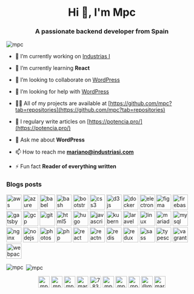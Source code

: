 <h1 align="center">Hi 👋, I'm Mpc</h1>
<h3 align="center">A passionate backend developer from Spain</h3>

<p align="left"> <img src="https://komarev.com/ghpvc/?username=mpc" alt="mpc" /> </p>

- 🔭 I’m currently working on [Industrias I](https://industriasi.com/)

- 🌱 I’m currently learning **React**

- 👯 I’m looking to collaborate on [WordPress](https://wordpress.org/)

- 🤝 I’m looking for help with [WordPress](https://wordpress.org/)

- 👨‍💻 All of my projects are available at [https://github.com/mpc?tab=repositories](https://github.com/mpc?tab=repositories)

- 📝 I regulary write articles on [https://potencia.pro/](https://potencia.pro/)

- 💬 Ask me about **WordPress**

- 📫 How to reach me **mariano@industriasi.com**

- ⚡ Fun fact **Reader of everything written**

### Blogs posts
<!-- BLOG-POST-LIST:START -->
<!-- BLOG-POST-LIST:END -->

<p align="left"><img src="https://devicons.github.io/devicon/devicon.git/icons/amazonwebservices/amazonwebservices-original-wordmark.svg" alt="aws" width="40" height="40"/> <img src="https://www.vectorlogo.zone/logos/microsoft_azure/microsoft_azure-icon.svg" alt="azure" width="40" height="40"/> <img src="https://www.vectorlogo.zone/logos/babeljs/babeljs-icon.svg" alt="babel" width="40" height="40"/> <img src="https://www.vectorlogo.zone/logos/gnu_bash/gnu_bash-icon.svg" alt="bash" width="40" height="40"/> <img src="https://devicons.github.io/devicon/devicon.git/icons/bootstrap/bootstrap-plain.svg" alt="bootstrap" width="40" height="40"/> <img src="https://devicons.github.io/devicon/devicon.git/icons/css3/css3-original-wordmark.svg" alt="css3" width="40" height="40"/> <img src="https://devicons.github.io/devicon/devicon.git/icons/d3js/d3js-original.svg" alt="d3js" width="40" height="40"/> <img src="https://devicons.github.io/devicon/devicon.git/icons/docker/docker-original-wordmark.svg" alt="docker" width="40" height="40"/> <img src="https://devicons.github.io/devicon/devicon.git/icons/electron/electron-original.svg" alt="electron" width="40" height="40"/> <img src="https://www.vectorlogo.zone/logos/figma/figma-icon.svg" alt="figma" width="40" height="40"/> <img src="https://www.vectorlogo.zone/logos/firebase/firebase-icon.svg" alt="firebase" width="40" height="40"/> <img src="https://www.vectorlogo.zone/logos/gatsbyjs/gatsbyjs-icon.svg" alt="gatsby" width="40" height="40"/> <img src="https://www.vectorlogo.zone/logos/google_cloud/google_cloud-icon.svg" alt="gcp" width="40" height="40"/> <img src="https://www.vectorlogo.zone/logos/git-scm/git-scm-icon.svg" alt="git" width="40" height="40"/> <img src="https://devicons.github.io/devicon/devicon.git/icons/html5/html5-original-wordmark.svg" alt="html5" width="40" height="40"/> <img src="https://api.iconify.design/logos-hugo.svg" alt="hugo" width="40" height="40"/> <img src="https://devicons.github.io/devicon/devicon.git/icons/javascript/javascript-original.svg" alt="javascript" width="40" height="40"/> <img src="https://www.vectorlogo.zone/logos/kubernetes/kubernetes-icon.svg" alt="kubernetes" width="40" height="40"/> <img src="https://devicons.github.io/devicon/devicon.git/icons/laravel/laravel-plain-wordmark.svg" alt="laravel" width="40" height="40"/> <img src="https://devicons.github.io/devicon/devicon.git/icons/linux/linux-original.svg" alt="linux" width="40" height="40"/> <img src="https://www.vectorlogo.zone/logos/mariadb/mariadb-icon.svg" alt="mariadb" width="40" height="40"/> <img src="https://devicons.github.io/devicon/devicon.git/icons/mysql/mysql-original-wordmark.svg" alt="mysql" width="40" height="40"/> <img src="https://devicons.github.io/devicon/devicon.git/icons/nginx/nginx-original.svg" alt="nginx" width="40" height="40"/> <img src="https://devicons.github.io/devicon/devicon.git/icons/nodejs/nodejs-original-wordmark.svg" alt="nodejs" width="40" height="40"/> <img src="https://devicons.github.io/devicon/devicon.git/icons/photoshop/photoshop-plain.svg" alt="photoshop" width="40" height="40"/> <img src="https://devicons.github.io/devicon/devicon.git/icons/php/php-original.svg" alt="php" width="40" height="40"/> <img src="https://devicons.github.io/devicon/devicon.git/icons/react/react-original-wordmark.svg" alt="react" width="40" height="40"/> <img src="https://reactnative.dev/img/header_logo.svg" alt="reactnative" width="40" height="40"/> <img src="https://devicons.github.io/devicon/devicon.git/icons/redis/redis-original-wordmark.svg" alt="redis" width="40" height="40"/> <img src="https://devicons.github.io/devicon/devicon.git/icons/redux/redux-original.svg" alt="redux" width="40" height="40"/> <img src="https://devicons.github.io/devicon/devicon.git/icons/sass/sass-original.svg" alt="sass" width="40" height="40"/> <img src="https://devicons.github.io/devicon/devicon.git/icons/typescript/typescript-original.svg" alt="typescript" width="40" height="40"/> <img src="https://www.vectorlogo.zone/logos/vagrantup/vagrantup-icon.svg" alt="vagrant" width="40" height="40"/> <img src="https://devicons.github.io/devicon/devicon.git/icons/webpack/webpack-original.svg" alt="webpack" width="40" height="40"/></p><p><img align="left" src="https://github-readme-stats.vercel.app/api/top-langs/?username=mpc&layout=compact&hide=html" alt="mpc" /></p>

<p>&nbsp;<img align="center" src="https://github-readme-stats.vercel.app/api?username=mpc&show_icons=true" alt="mpc" /></p>

<p align="center">
<a href="https://codepen.io/mpc-the-selector" target="blank"><img align="center" src="https://cdn.jsdelivr.net/npm/simple-icons@3.0.1/icons/codepen.svg" alt="mpc-the-selector" height="30" width="30" /></a>
<a href="https://dev.to/mpc" target="blank"><img align="center" src="https://cdn.jsdelivr.net/npm/simple-icons@3.0.1/icons/dev-dot-to.svg" alt="mpc" height="30" width="30" /></a>
<a href="https://twitter.com/mpc" target="blank"><img align="center" src="https://cdn.jsdelivr.net/npm/simple-icons@3.0.1/icons/twitter.svg" alt="mpc" height="30" width="30" /></a>
<a href="https://linkedin.com/in/marianoperez" target="blank"><img align="center" src="https://cdn.jsdelivr.net/npm/simple-icons@3.0.1/icons/linkedin.svg" alt="marianoperez" height="30" width="30" /></a>
<a href="https://stackoverflow.com/users/78304" target="blank"><img align="center" src="https://cdn.jsdelivr.net/npm/simple-icons@3.0.1/icons/stackoverflow.svg" alt="78304" height="30" width="30" /></a>
<a href="https://codesandbox.com/mpc" target="blank"><img align="center" src="https://cdn.jsdelivr.net/npm/simple-icons@3.0.1/icons/codesandbox.svg" alt="mpc" height="30" width="30" /></a>
<a href="https://fb.com/mpcdigital" target="blank"><img align="center" src="https://cdn.jsdelivr.net/npm/simple-icons@3.0.1/icons/facebook.svg" alt="mpcdigital" height="30" width="30" /></a>
<a href="https://instagram.com/mpcdigital" target="blank"><img align="center" src="https://cdn.jsdelivr.net/npm/simple-icons@3.0.1/icons/instagram.svg" alt="mpcdigital" height="30" width="30" /></a>
<a href="https://medium.com/@mpc" target="blank"><img align="center" src="https://cdn.jsdelivr.net/npm/simple-icons@3.0.1/icons/medium.svg" alt="@mpc" height="30" width="30" /></a>
<a href="https://www.youtube.com/c/mariano pérez caro" target="blank"><img align="center" src="https://cdn.jsdelivr.net/npm/simple-icons@3.0.1/icons/youtube.svg" alt="mariano pérez caro" height="30" width="30" /></a>
</p>
